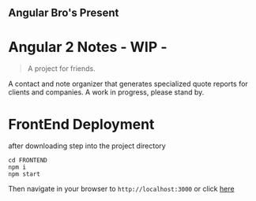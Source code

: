 ## Angular Bro's Present
# Angular 2 Notes - WIP -
> A project for friends. 

A contact and note organizer that generates specialized quote reports for clients and companies. A work in progress, please stand by. 

# FrontEnd Deployment

after downloading step into the project directory

```ssh
cd FRONTEND
npm i
npm start
```

Then navigate in your browser to `http://localhost:3000` or click [here](http://localhost:3000)
